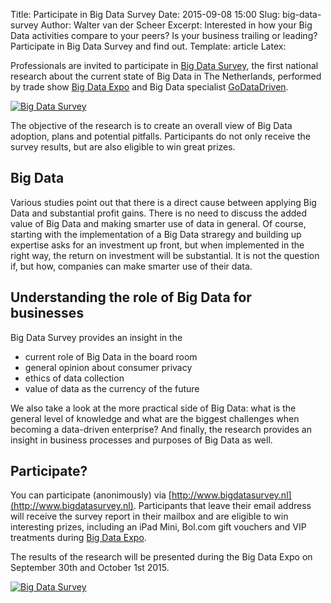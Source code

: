 Title: Participate in Big Data Survey
Date: 2015-09-08 15:00
Slug: big-data-survey
Author: Walter van der Scheer
Excerpt: Interested in how your Big Data activities compare to your peers? Is your business trailing or leading? Participate in Big Data Survey and find out.
Template: article
Latex:

<span class="lead">Professionals are invited to participate in [Big Data Survey](http://www.bigdatasurvey.nl), the first national research about the current state of Big Data in The Netherlands, performed by trade show [Big Data Expo](www.bigdata-expo.nl) and Big Data specialist [GoDataDriven](http://www.godatadriven.com).</span>

[![Big Data Survey](/static/images/bigdatasurvey/bigdatasurvey-header-en.png)](http://www.bigdatasurvey.nl)

The objective of the research is to create an overall view of Big Data adoption, plans and potential pitfalls. Participants do not only receive the survey results, but are also eligible to win great prizes.

## Big Data
Various studies point out that there is a direct cause between applying Big Data and substantial profit gains. There is no need to discuss the added value of Big Data and making smarter use of data in general. Of course, starting with the implementation of a Big Data straregy and building up expertise asks for an investment up front, but when implemented in the right way, the return on investment will be substantial. It is not the question if, but how, companies can make smarter use of their data. 

## Understanding the role of Big Data for businesses
Big Data Survey provides an insight in the

*	current role of Big Data in the board room
*	general opinion about consumer privacy
*	ethics of data collection
*	value of data as the currency of the future

We also take a look at the more practical side of Big Data: what is the general level of knowledge and what are the biggest challenges when becoming a data-driven enterprise? And finally, the research provides an insight in business processes and purposes of Big Data as well.

## Participate?
You can participate (anonimously) via [http://www.bigdatasurvey.nl](http://www.bigdatasurvey.nl). Participants that leave their email address will receive the survey report in their mailbox and are eligible to win interesting prizes, including an iPad Mini, Bol.com gift vouchers and VIP treatments during [Big Data Expo](http://www.bigdata-expo.nl).

The results of the research will be presented during the Big Data Expo on September 30th and October 1st 2015.

[![Big Data Survey](/static/images/bigdatasurvey/bigdatasurvey-logo.png)](http://www.bigdatasurvey.nl)
